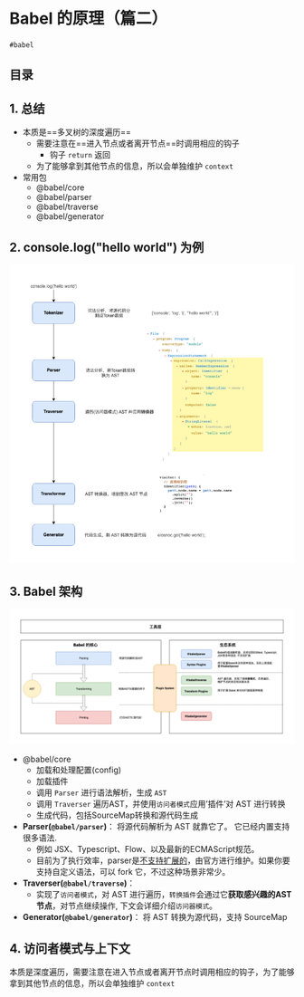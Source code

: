 
# Babel  的原理（篇二）

`#babel` 


## 目录
<!-- toc -->
 ## 1. 总结 

- 本质是==多叉树的深度遍历==
	- 需要注意在==进入节点或者离开节点==时调用相应的钩子
		- 钩子 `return` 返回
	- 为了能够拿到其他节点的信息，所以会单独维护 `context`
 -  常用包
	 - @babel/core
	 - @babel/parser
	 - @babel/traverse
	 - @babel/generator

## 2. console.log("hello world") 为例

![图片&文件](./files/20241105-22.png)

## 3. Babel 架构

![图片&文件](./files/20241105-23.png)

- @babel/core
	- 加载和处理配置(config)
	- 加载插件
	- 调用 `Parser` 进行语法解析，生成 `AST`
	- 调用 `Traverser` 遍历AST，并使用`访问者模式`应用’插件’对 AST 进行转换
	- 生成代码，包括SourceMap转换和源代码生成
- **Parser(`@babel/parser`)**： 将源代码解析为 AST 就靠它了。 它已经内置支持很多语法. 
	- 例如 JSX、Typescript、Flow、以及最新的ECMAScript规范。
	- 目前为了执行效率，parser是[不支持扩展的](https://babeljs.io/docs/en/babel-parser#faq)，由官方进行维护。如果你要支持自定义语法，可以 fork 它，不过这种场景非常少。
- **Traverser(`@babel/traverse`)**： 
	- 实现了`访问者模式`，对 AST 进行遍历，`转换插件`会通过它**获取感兴趣的AST节点**，对节点继续操作, 下文会详细介绍`访问器模式`。
- **Generator(`@babel/generator`)**： 将 AST 转换为源代码，支持 SourceMap

## 4. 访问者模式与上下文

本质是深度遍历，需要注意在进入节点或者离开节点时调用相应的钩子，为了能够拿到其他节点的信息，所以会单独维护 `context`


